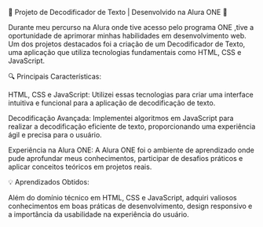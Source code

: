 🚀 Projeto de Decodificador de Texto | Desenvolvido na Alura ONE 🚀

Durante meu percurso na Alura onde tive acesso pelo programa ONE ,tive a oportunidade de aprimorar minhas habilidades em desenvolvimento web. Um dos projetos destacados foi a criação de um Decodificador de Texto, uma aplicação que utiliza tecnologias fundamentais como HTML, CSS e JavaScript.

🔍 Principais Características:

HTML, CSS e JavaScript: Utilizei essas tecnologias para criar uma interface intuitiva e funcional para a aplicação de decodificação de texto.

Decodificação Avançada: Implementei algoritmos em JavaScript para realizar a decodificação eficiente de texto, proporcionando uma experiência ágil e precisa para o usuário.

Experiência na Alura ONE: A Alura ONE foi o ambiente de aprendizado onde pude aprofundar meus conhecimentos, participar de desafios práticos e aplicar conceitos teóricos em projetos reais.

💡 Aprendizados Obtidos:

Além do domínio técnico em HTML, CSS e JavaScript, adquiri valiosos conhecimentos em boas práticas de desenvolvimento, design responsivo e a importância da usabilidade na experiência do usuário.
